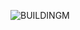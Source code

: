 ![BUILDINGM](https://user-images.githubusercontent.com/78742938/116818413-794ef480-ab6b-11eb-8d07-65941a60a367.png)
